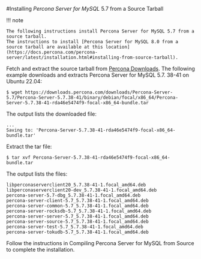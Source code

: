 #Installing _Percona Server for MySQL_ 5.7 from a Source Tarball

!!! note

    The following instructions install Percona Server for MySQL 5.7 from a source tarball. 
    The instructions to install [Percona Server for MySQL 8.0 from a source tarball are available at this location](https://docs.percona.com/percona-server/latest/installation.html#installing-from-source-tarball).


Fetch and extract the source tarball from [Percona Downloads](https://www.percona.com/downloads/Percona-Server-5.7/LATEST/). The 
following example downloads and extracts Percona Server for MySQL 5.7.
38-41 on Ubuntu 22.04:

```shell
$ wget https://downloads.percona.com/downloads/Percona-Server-5.7/Percona-Server-5.7.38-41/binary/debian/focal/x86_64/Percona-Server-5.7.38-41-rda46e5474f9-focal-x86_64-bundle.tar
```

The output lists the downloaded file:

```text
...
Saving to: 'Percona-Server-5.7.38-41-rda46e5474f9-focal-x86_64-bundle.tar'
```

Extract the tar file:

```shell
$ tar xvf Percona-Server-5.7.38-41-rda46e5474f9-focal-x86_64-bundle.tar
```
The output lists the files:

```text
libperconaserverclient20_5.7.38-41-1.focal_amd64.deb
libperconaserverclient20-dev_5.7.38-41-1.focal_amd64.deb
percona-server-5.7-dbg_5.7.38-41-1.focal_amd64.deb
percona-server-client-5.7_5.7.38-41-1.focal_amd64.deb
percona-server-common-5.7_5.7.38-41-1.focal_amd64.deb
percona-server-rocksdb-5.7_5.7.38-41-1.focal_amd64.deb
percona-server-server-5.7_5.7.38-41-1.focal_amd64.deb
percona-server-source-5.7_5.7.38-41-1.focal_amd64.deb
percona-server-test-5.7_5.7.38-41-1.focal_amd64.deb
percona-server-tokudb-5.7_5.7.38-41-1.focal_amd64.deb
```
Follow the instructions in Compiling Percona Server for MySQL from 
Source to complete the installation.